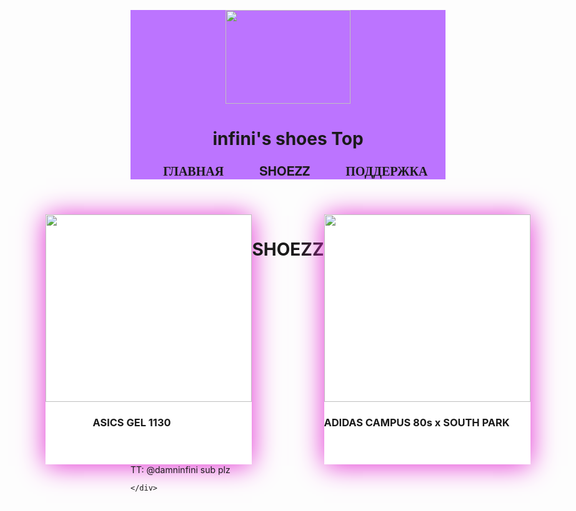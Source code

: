 
<!DOCTYPE html>
<html lang="en">
<head>
    <meta charset="UTF-8">
    <meta name="viewport" content="width=device-width, initial-scale=1.0">
    <title>Document</title>
</head>
<body>
    
</body>
</html>
<html lang="ru"><head>
    <meta charset="UTF-8">
    <meta name="viewport" content="width=device-width, initial-scale=1.0">
    <title>инфини</title>
<style>
.header{background-color: rgb(188, 116, 255);}
.xt{text-decoration: none;
color: black;
font-family:'Helvetica Neue';
font-size: 20px;


}
.spmenu{list-style-type: none;}
.spmenu{display: flex;
		justify-content: space-around;
        flex-direction: row;}
.titl{text-align: center;
      }
.imgca{display: flex;
    flex-direction: row;
    width:330px; height: 300px;}
.cards{  width: 330px; height: 400px;  background: white; box-shadow: 0px 2px 40px 0px rgb(226, 46, 211); }

.cardti{text-align: center;}
.cs{width: 330px; height: 400px;  background: white; box-shadow: 0px 2px 40px 0px rgb(226, 46, 211);}
.tmain{display: flex;
	justify-content:center;
        flex-direction: row;}

.footer{background-image: url(dayn.png); text-align: center; font-size: 22px; background-size: cover; padding: 125px 0px;}        
</style>




</head>
<body>
<header class="header">
<div class="cont">
<div class="logo">
<img class="logoi" width="200" height="150" src="gay.png">
<h1 class="logoh">infini's shoes Top</h1>
</div>
<div class="menu">
<ul class="spmenu">
<li class="itmenu">
<a class="xt" href=""><b>ГЛАВНАЯ</b></a>
</li>
<li class="itmenu">
<a class="xt" href=""><b>SHOEZZ</b></a>
</li>
<li class="itmenu">
<a class="xt" href=""><b>ПОДДЕРЖКА</b></a>
</li>
</ul>
</div>
</div>
</header>
<main class="tmain">

<section class="sect">
    <div class="cardti">
    
</div>
<div class="conta">
<div class="titl">
</div>
</div>
</section>
<section class="cards">
<div class="contai">
<div class="card-row">
<div class="card">
<img class="imgca" src="asics.jpg"> 
<div class="cardbo">
<h3 class="cardte" style="margin-left: 75px;">ASICS GEL 1130</h3>
</div>
</div>
</div>
</div>    
</section>
<h1 class="maintit"><b>SHOEZZ</b></h1>
<section class="cs">
    <div class="contai">
    <div class="card-row">
    <div class="card">
    <img class="imgca" src="adidas.jpg"> 
    <div class="cardbo">
    <h3 class="cardte">ADIDAS CAMPUS 80s x SOUTH PARK</h3>
    </div>
    </div>
    </div>
    </div>    
    </section>




</main>
<footer class="footer">
    <div>
<div class="tt">TT: @damninfini sub plz</div>

    </div>



</footer>
    

</body></html>
